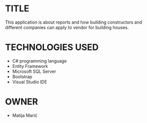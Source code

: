 # TITLE

This application is about reports and how building constructors and different companies can apply to vendor for building houses.

# TECHNOLOGIES USED

- C# programming language
- Entity Framework
- Microsoft SQL Server
- Bootstrap
- Visual Studio IDE

# OWNER

- Matija Marić
